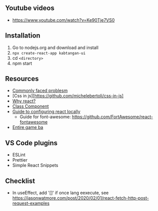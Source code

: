 ## Youtube videos
- https://www.youtube.com/watch?v=Ke90Tje7VS0

## Installation
1. Go to nodejs.org and download and install
2. `npx create-react-app kabtangan-ui`
3. cd `<directory>`
4. npm start

## Resources
- [Commonly faced problesm](https://jscomplete.com/learn/react-beyond-basics/react-cfp)
- [Css in js][https://github.com/michelebertoli/css-in-js]
- [Why react?](http://jscomplete.com/why-react)
- [Class Component](https://jscomplete.com/playground/rgs2.7)
- [Guide to configuring react locally](https://jscomplete.com/reactful)
    - Guide for font-awesome: https://github.com/FortAwesome/react-fontawesome
- [Entire game ba](http://github.com/jscomplete/rgs-star-match)

## VS Code plugins
- ESLint
- Prettier
- Simple React Snippets


## Checklist
- In useEffect, add '[]' if once lang eexecute, see https://jasonwatmore.com/post/2020/02/01/react-fetch-http-post-request-examples
